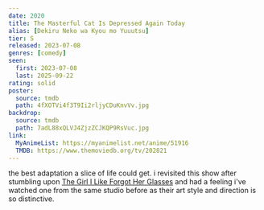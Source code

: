 ```yaml
---
date: 2020
title: The Masterful Cat Is Depressed Again Today
alias: [Dekiru Neko wa Kyou mo Yuuutsu]
tier: S
released: 2023-07-08
genres: [comedy]
seen:
  first: 2023-07-08
  last: 2025-09-22
rating: solid
poster:
  source: tmdb
  path: 4fXOTVi4f3T9Ii2rljyCDuKnvVv.jpg
backdrop:
  source: tmdb
  path: 7adL88xQLVJ4ZjzZCJKQP9RsVuc.jpg
link:
  MyAnimeList: https://myanimelist.net/anime/51916
  TMDB: https://www.themoviedb.org/tv/202821
---
```


the best adaptation a slice of life could get. i revisited this show after stumbling upon [The Girl I Like Forgot Her Glasses](/reviews/anime/suki-na-ko-ga-megane-wo-wasureta) and had a feeling i've watched one from the same studio before as their art style and direction is so distinctive.

